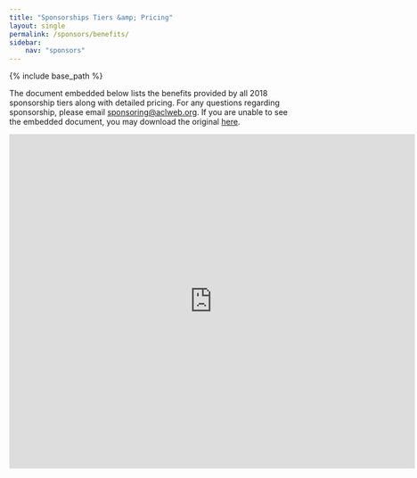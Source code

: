 ```yaml
---
title: "Sponsorships Tiers &amp; Pricing"
layout: single
permalink: /sponsors/benefits/
sidebar: 
    nav: "sponsors"
---
```

{% include base_path %}

The document embedded below lists the benefits provided by all 2018 sponsorship tiers along with detailed pricing. For any questions regarding sponsorship, please email [sponsoring@aclweb.org](mailto:sponsoring@aclweb.org ). If you are unable to see the embedded document, you may download the original [here](/downloads/Sponsorship-2018-booklet.doc).

<iframe class="scribd_iframe_embed" title="Sponsorship 2018 Booklet" src="https://www.scribd.com/embeds/386107687/content?start_page=1&view_mode=scroll&access_key=key-2VhrkIT8mwfdoH28lpd5&show_recommendations=true" data-auto-height="false" data-aspect-ratio="0.7729220222793488" scrolling="no" id="doc_55275" width="728" height="600" frameborder="0"></iframe>